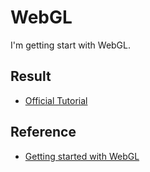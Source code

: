 # WebGL
I'm getting start with WebGL.

## Result
* [Official Tutorial](https://kotaoue.github.io/WebGL/index.html)

## Reference
* [Getting started with WebGL](https://developer.mozilla.org/en-US/docs/Web/API/WebGL_API/Tutorial/Getting_started_with_WebGL)